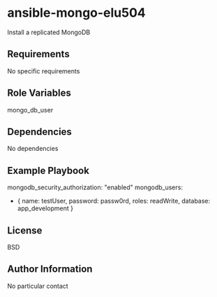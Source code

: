 ansible-mongo-elu504
====================

Install a replicated MongoDB

Requirements
------------

No specific requirements

Role Variables
--------------

mongo_db_user

Dependencies
------------

No dependencies

Example Playbook
----------------

mongodb_security_authorization: "enabled"
mongodb_users:
  - {
    name: testUser,
    password: passw0rd,
    roles: readWrite,
    database: app_development
    }

License
-------

BSD

Author Information
------------------

No particular contact
